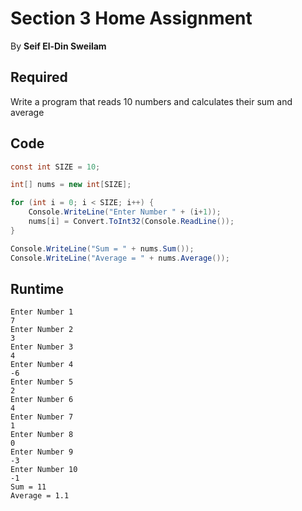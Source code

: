 # Section 3 Home Assignment

By **Seif El-Din Sweilam**

## Required

Write a program that reads 10 numbers
and calculates their sum and average

## Code

```c#
const int SIZE = 10;

int[] nums = new int[SIZE];

for (int i = 0; i < SIZE; i++) {
    Console.WriteLine("Enter Number " + (i+1));
    nums[i] = Convert.ToInt32(Console.ReadLine());
}

Console.WriteLine("Sum = " + nums.Sum());
Console.WriteLine("Average = " + nums.Average());
```

## Runtime

```
Enter Number 1
7
Enter Number 2
3
Enter Number 3
4
Enter Number 4
-6
Enter Number 5
2
Enter Number 6
4
Enter Number 7
1
Enter Number 8
0
Enter Number 9
-3
Enter Number 10
-1
Sum = 11
Average = 1.1
```